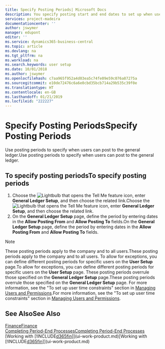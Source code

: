 ```yaml
---
title: Specify Posting Periods| Microsoft Docs
description: You specify posting start and end dates to set up when users can post to the general ledger.
services: project-madeira
documentationcenter: ''
author: jswymer
manager: edupont
editor: ''
ms.service: dynamics365-business-central
ms.topic: article
ms.devlang: na
ms.tgt_pltfrm: na
ms.workload: na
ms.search.keywords: user setup
ms.date: 10/01/2018
ms.author: jswymer
ms.openlocfilehash: c7aa965f952a4d03ea5c74fe09e59c076a87275a
ms.sourcegitcommit: e10de72476c6a6e0cbd35bcb714a29b535c39f0e
ms.translationtype: HT
ms.contentlocale: en-GB
ms.lasthandoff: 01/21/2019
ms.locfileid: "222227"
---
```

# <a name="specify-posting-periods"></a><span data-ttu-id="18cfd-103">Specify Posting Periods</span><span class="sxs-lookup"><span data-stu-id="18cfd-103">Specify Posting Periods</span></span>
<span data-ttu-id="18cfd-104">Use posting periods to specify when users can post to the general ledger.</span><span class="sxs-lookup"><span data-stu-id="18cfd-104">Use posting periods to specify when users can post to the general ledger.</span></span>  

## <a name="to-specify-posting-periods"></a><span data-ttu-id="18cfd-105">To specify posting periods</span><span class="sxs-lookup"><span data-stu-id="18cfd-105">To specify posting periods</span></span>
1. <span data-ttu-id="18cfd-106">Choose the ![Lightbulb that opens the Tell Me feature](media/ui-search/search_small.png "Tell me what you want to do") icon, enter **General Ledger Setup**, and then choose the related link.</span><span class="sxs-lookup"><span data-stu-id="18cfd-106">Choose the ![Lightbulb that opens the Tell Me feature](media/ui-search/search_small.png "Tell me what you want to do") icon, enter **General Ledger Setup**, and then choose the related link.</span></span>  
2. <span data-ttu-id="18cfd-107">On the **General Ledger Setup** page, define the period by entering dates in the **Allow Posting From** and **Allow Posting To** fields.</span><span class="sxs-lookup"><span data-stu-id="18cfd-107">On the **General Ledger Setup** page, define the period by entering dates in the **Allow Posting From** and **Allow Posting To** fields.</span></span>  

> [!NOTE]  
>   <span data-ttu-id="18cfd-108">These posting periods apply to the company and to all users.</span><span class="sxs-lookup"><span data-stu-id="18cfd-108">These posting periods apply to the company and to all users.</span></span> <span data-ttu-id="18cfd-109">To allow for exceptions, you can define different posting periods for specific users on the **User Setup** page.</span><span class="sxs-lookup"><span data-stu-id="18cfd-109">To allow for exceptions, you can define different posting periods for specific users on the **User Setup** page.</span></span> <span data-ttu-id="18cfd-110">These posting periods overrule those specified on the **General Ledger Setup** page.</span><span class="sxs-lookup"><span data-stu-id="18cfd-110">These posting periods overrule those specified on the **General Ledger Setup** page.</span></span> <span data-ttu-id="18cfd-111">For more information, see the "To set up user time constraints" section in [Managing Users and Permissions](ui-how-users-permissions.md).</span><span class="sxs-lookup"><span data-stu-id="18cfd-111">For more information, see the "To set up user time constraints" section in [Managing Users and Permissions](ui-how-users-permissions.md).</span></span>

## <a name="see-also"></a><span data-ttu-id="18cfd-112">See Also</span><span class="sxs-lookup"><span data-stu-id="18cfd-112">See Also</span></span>
[<span data-ttu-id="18cfd-113">Finance</span><span class="sxs-lookup"><span data-stu-id="18cfd-113">Finance</span></span>](finance.md)  
[<span data-ttu-id="18cfd-114">Completing Period-End Processes</span><span class="sxs-lookup"><span data-stu-id="18cfd-114">Completing Period-End Processes</span></span>](year-how-complete-period-end-processes.md)  
<span data-ttu-id="18cfd-115">[Working with [!INCLUDE[d365fin](includes/d365fin_md.md)]](ui-work-product.md)</span><span class="sxs-lookup"><span data-stu-id="18cfd-115">[Working with [!INCLUDE[d365fin](includes/d365fin_md.md)]](ui-work-product.md)</span></span>
